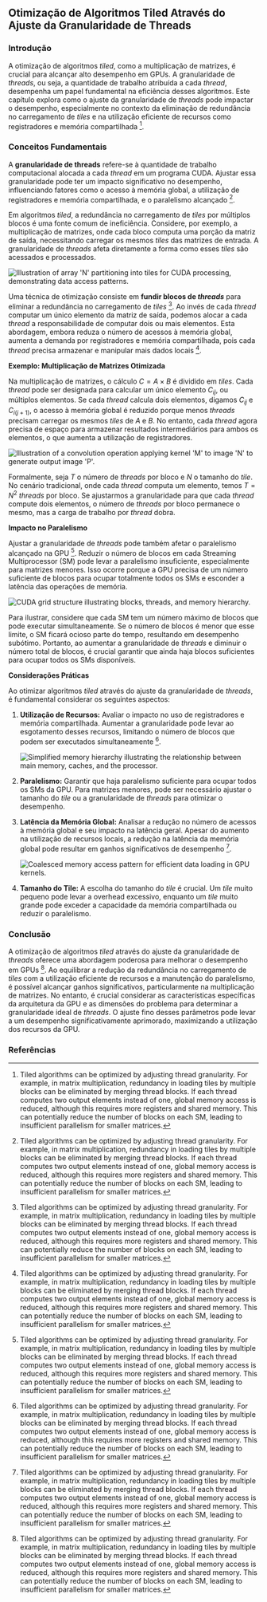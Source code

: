## Otimização de Algoritmos Tiled Através do Ajuste da Granularidade de Threads

### Introdução

A otimização de algoritmos *tiled*, como a multiplicação de matrizes, é crucial para alcançar alto desempenho em GPUs. A granularidade de *threads*, ou seja, a quantidade de trabalho atribuída a cada *thread*, desempenha um papel fundamental na eficiência desses algoritmos. Este capítulo explora como o ajuste da granularidade de *threads* pode impactar o desempenho, especialmente no contexto da eliminação de redundância no carregamento de *tiles* e na utilização eficiente de recursos como registradores e memória compartilhada [^3].

### Conceitos Fundamentais

A **granularidade de threads** refere-se à quantidade de trabalho computacional alocada a cada *thread* em um programa CUDA. Ajustar essa granularidade pode ter um impacto significativo no desempenho, influenciando fatores como o acesso à memória global, a utilização de registradores e memória compartilhada, e o paralelismo alcançado [^3].

Em algoritmos *tiled*, a redundância no carregamento de *tiles* por múltiplos blocos é uma fonte comum de ineficiência. Considere, por exemplo, a multiplicação de matrizes, onde cada bloco computa uma porção da matriz de saída, necessitando carregar os mesmos *tiles* das matrizes de entrada. A granularidade de *threads* afeta diretamente a forma como esses *tiles* são acessados e processados.

![Illustration of array 'N' partitioning into tiles for CUDA processing, demonstrating data access patterns.](./../images/image7.jpg)

Uma técnica de otimização consiste em **fundir blocos de *threads*** para eliminar a redundância no carregamento de *tiles* [^3]. Ao invés de cada *thread* computar um único elemento da matriz de saída, podemos alocar a cada *thread* a responsabilidade de computar dois ou mais elementos. Esta abordagem, embora reduza o número de acessos à memória global, aumenta a demanda por registradores e memória compartilhada, pois cada *thread* precisa armazenar e manipular mais dados locais [^3].

**Exemplo: Multiplicação de Matrizes Otimizada**

Na multiplicação de matrizes, o cálculo $C = A \times B$ é dividido em *tiles*. Cada *thread* pode ser designada para calcular um único elemento $C_{ij}$, ou múltiplos elementos. Se cada *thread* calcula dois elementos, digamos $C_{ij}$ e $C_{i(j+1)}$, o acesso à memória global é reduzido porque menos *threads* precisam carregar os mesmos *tiles* de $A$ e $B$. No entanto, cada *thread* agora precisa de espaço para armazenar resultados intermediários para ambos os elementos, o que aumenta a utilização de registradores.

![Illustration of a convolution operation applying kernel 'M' to image 'N' to generate output image 'P'.](./../images/image8.jpg)

Formalmente, seja $T$ o número de *threads* por bloco e $N$ o tamanho do *tile*. No cenário tradicional, onde cada *thread* computa um elemento, temos $T = N^2$ *threads* por bloco. Se ajustarmos a granularidade para que cada *thread* compute dois elementos, o número de *threads* por bloco permanece o mesmo, mas a carga de trabalho por *thread* dobra.

**Impacto no Paralelismo**

Ajustar a granularidade de *threads* pode também afetar o paralelismo alcançado na GPU [^3]. Reduzir o número de blocos em cada Streaming Multiprocessor (SM) pode levar a paralelismo insuficiente, especialmente para matrizes menores. Isso ocorre porque a GPU precisa de um número suficiente de blocos para ocupar totalmente todos os SMs e esconder a latência das operações de memória.

![CUDA grid structure illustrating blocks, threads, and memory hierarchy.](./../images/image10.jpg)

Para ilustrar, considere que cada SM tem um número máximo de blocos que pode executar simultaneamente. Se o número de blocos é menor que esse limite, o SM ficará ocioso parte do tempo, resultando em desempenho subótimo. Portanto, ao aumentar a granularidade de *threads* e diminuir o número total de blocos, é crucial garantir que ainda haja blocos suficientes para ocupar todos os SMs disponíveis.

**Considerações Práticas**

Ao otimizar algoritmos *tiled* através do ajuste da granularidade de *threads*, é fundamental considerar os seguintes aspectos:

1.  **Utilização de Recursos:** Avaliar o impacto no uso de registradores e memória compartilhada. Aumentar a granularidade pode levar ao esgotamento desses recursos, limitando o número de blocos que podem ser executados simultaneamente [^3].

    ![Simplified memory hierarchy illustrating the relationship between main memory, caches, and the processor.](./../images/image5.jpg)

2.  **Paralelismo:** Garantir que haja paralelismo suficiente para ocupar todos os SMs da GPU. Para matrizes menores, pode ser necessário ajustar o tamanho do *tile* ou a granularidade de *threads* para otimizar o desempenho.

3.  **Latência da Memória Global:** Analisar a redução no número de acessos à memória global e seu impacto na latência geral. Apesar do aumento na utilização de recursos locais, a redução na latência da memória global pode resultar em ganhos significativos de desempenho [^3].

    ![Coalesced memory access pattern for efficient data loading in GPU kernels.](./../images/image9.jpg)

4.  **Tamanho do Tile:** A escolha do tamanho do *tile* é crucial. Um *tile* muito pequeno pode levar a overhead excessivo, enquanto um *tile* muito grande pode exceder a capacidade da memória compartilhada ou reduzir o paralelismo.

### Conclusão

A otimização de algoritmos *tiled* através do ajuste da granularidade de *threads* oferece uma abordagem poderosa para melhorar o desempenho em GPUs [^3]. Ao equilibrar a redução da redundância no carregamento de *tiles* com a utilização eficiente de recursos e a manutenção do paralelismo, é possível alcançar ganhos significativos, particularmente na multiplicação de matrizes. No entanto, é crucial considerar as características específicas da arquitetura da GPU e as dimensões do problema para determinar a granularidade ideal de *threads*. O ajuste fino desses parâmetros pode levar a um desempenho significativamente aprimorado, maximizando a utilização dos recursos da GPU.

### Referências
[^3]: Tiled algorithms can be optimized by adjusting thread granularity. For example, in matrix multiplication, redundancy in loading tiles by multiple blocks can be eliminated by merging thread blocks. If each thread computes two output elements instead of one, global memory access is reduced, although this requires more registers and shared memory. This can potentially reduce the number of blocks on each SM, leading to insufficient parallelism for smaller matrices.
<!-- END -->